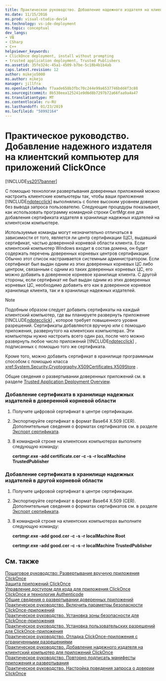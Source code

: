 ```yaml
---
title: Практическое руководство. Добавление надежного издателя на клиентский компьютер для приложений ClickOnce | Документация Майкрософт
ms.date: 11/15/2016
ms.prod: visual-studio-dev14
ms.technology: vs-ide-deployment
ms.topic: conceptual
dev_langs:
- VB
- CSharp
- C++
helpviewer_keywords:
- ClickOnce deployment, install without prompting
- trusted application deployment, Trusted Publishers
ms.assetid: 35fe324c-45a1-4509-b7be-5c18b4b1b4ab
caps.latest.revision: 12
author: mikejo5000
ms.author: mikejo
manager: jillfra
ms.openlocfilehash: f7aade658b3fbc70c244e99a6537746bdd4f3c88
ms.sourcegitcommit: 8b538eea125241e9d6d8b7297b72a66faa9a4a47
ms.translationtype: MT
ms.contentlocale: ru-RU
ms.lasthandoff: 01/23/2019
ms.locfileid: "58992164"
---
```

# <a name="how-to-add-a-trusted-publisher-to-a-client-computer-for-clickonce-applications"></a>Практическое руководство. Добавление надежного издателя на клиентский компьютер для приложений ClickOnce
[!INCLUDE[vs2017banner](../includes/vs2017banner.md)]

С помощью технологии развертывания доверенных приложений можно настроить клиентские компьютеры так, чтобы ваши приложения [!INCLUDE[ndptecclick](../includes/ndptecclick-md.md)] выполнялись с более высоким уровнем доверия без вывода запроса пользователю. Следующие процедуры показывают, как использовать программу командной строки CertMgr.exe для добавления сертификата издателя в хранилище надежных издателей на клиентском компьютере.  
  
 Используемые команды могут незначительно отличаться в зависимости от того, является ли центр сертификации (ЦС), выдавший сертификат, частью доверенной корневой области клиента. Если клиентский компьютер Windows входит в состав домена, он будет содержать перечень доверенных корневых центров сертификации. Обычно этот список настраивается системным администратором. Если сертификат был выдан одним из этих доверенных корневых ЦС либо центром, связанным с одним из таких доверенных корневых ЦС, его можно добавить в доверенное корневое хранилище клиента. С другой стороны, если сертификат не был выдан одним из этих доверенных корневых ЦС, необходимо добавить его как в доверенное корневое хранилище клиента, так и в хранилище надежных издателей.  
  
> [!NOTE]
>  Подобным образом следует добавить сертификаты на каждый клиентский компьютер, где вы планируете развернуть приложение [!INCLUDE[ndptecclick](../includes/ndptecclick-md.md)] , которое требует повышенного уровня разрешений. Сертификаты добавляются вручную или с помощью приложения, развернутого на клиентских компьютерах. Эти компьютеры нужно настроить всего один раз, после чего можно развернуть любое число приложений [!INCLUDE[ndptecclick](../includes/ndptecclick-md.md)] , подписанных с помощью того же сертификата.  
  
 Кроме того, можно добавить сертификат в хранилище программным способом с помощью класса <xref:System.Security.Cryptography.X509Certificates.X509Store> .  
  
 Общие сведения о развертывании доверенных приложений см. в разделе [Trusted Application Deployment Overview](../deployment/trusted-application-deployment-overview.md).  
  
### <a name="to-add-a-certificate-to-the-trusted-publishers-store-under-the-trusted-root"></a>Добавление сертификата в хранилище надежных издателей в доверенной корневой области  
  
1.  Получите цифровой сертификат в центре сертификации.  
  
2.  Экспортируйте сертификат в формат Base64 X.509 (CER). Дополнительные сведения о форматах сертификатов см. в разделе [Экспорт сертификата](http://go.microsoft.com/fwlink/?LinkId=164793).  
  
3.  В командной строке на клиентских компьютерах выполните следующую команду:  
  
     **certmgr.exe -add certificate.cer -c -s -r localMachine TrustedPublisher**  
  
### <a name="to-add-a-certificate-to-the-trusted-publishers-store-under-a-different-root"></a>Добавление сертификата в хранилище надежных издателей в другой корневой области  
  
1.  Получите цифровой сертификат в центре сертификации.  
  
2.  Экспортируйте сертификат в формат Base64 X.509 (CER). Дополнительные сведения о форматах сертификатов см. в разделе [Экспорт сертификата](http://go.microsoft.com/fwlink/?LinkId=164793).  
  
3.  В командной строке на клиентских компьютерах выполните следующую команду:  
  
     **certmgr.exe -add good.cer -c -s -r localMachine Root**  
  
     **certmgr.exe -add good.cer -c -s -r localMachine TrustedPublisher**  
  
## <a name="see-also"></a>См. также  
 [Пошаговое руководство: Развертывание вручную приложения ClickOnce](../deployment/walkthrough-manually-deploying-a-clickonce-application.md)   
 [Защита приложений ClickOnce](../deployment/securing-clickonce-applications.md)   
 [Управление доступом для кода для приложения ClickOnce](../deployment/code-access-security-for-clickonce-applications.md)   
 [ClickOnce и технология Authenticode](../deployment/clickonce-and-authenticode.md)   
 [Общие сведения о развертывании доверенных приложений](../deployment/trusted-application-deployment-overview.md)   
 [Практическое руководство. Включить параметры безопасности ClickOnce-приложений](../deployment/how-to-enable-clickonce-security-settings.md)   
 [Практическое руководство. Установка зоны безопасности для ClickOnce-приложения](../deployment/how-to-set-a-security-zone-for-a-clickonce-application.md)   
 [Практическое руководство. Установка пользовательских разрешений для ClickOnce-приложения](../deployment/how-to-set-custom-permissions-for-a-clickonce-application.md)   
 [Практическое руководство. Отладка ClickOnce-приложения с ограниченными разрешениями](../deployment/how-to-debug-a-clickonce-application-with-restricted-permissions.md)   
 [Практическое руководство. Добавление надежного издателя на клиентский компьютер для приложений ClickOnce](../deployment/how-to-add-a-trusted-publisher-to-a-client-computer-for-clickonce-applications.md)   
 [Практическое руководство. Повторно подписать манифесты приложения и развертывания](../deployment/how-to-re-sign-application-and-deployment-manifests.md)   
 [Практическое руководство. Настройка поведения запроса о доверии ClickOnce](../deployment/how-to-configure-the-clickonce-trust-prompt-behavior.md)
